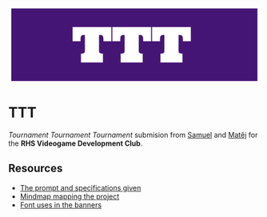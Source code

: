 ![Repository header](./public/banner.png)

# TTT

_Tournament Tournament Tournament_ submision from [Samuel](https://github.com/Snapshot20) and [Matěj](https://github.com/kireiiiiiiii) for the **RHS Videogame Development Club**.

## Resources

-   [The prompt and specifications given](./public/TTT-game-rules.pdf)
-   [Mindmap mapping the project](./public/TTT.xmind)
-   [Font uses in the banners](https://fonts.google.com/specimen/Ultra)
